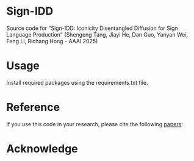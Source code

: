 # Sign-IDD
Source code for "Sign-IDD: Iconicity Disentangled Diffusion for Sign Language Production" (Shengeng Tang, Jiayi He, Dan Guo, Yanyan Wei, Feng Li, Richang Hong - AAAI 2025)
# Usage
Install required packages using the requirements.txt file.

# Reference
If you use this code in your research, please cite the following [papers](https://arxiv.org/abs/2412.13609):

# Acknowledge

